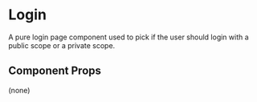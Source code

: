 # Login

A pure login page component used to pick if the user should login with a public scope or a private
scope.

## Component Props
(none)
